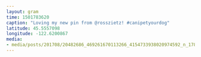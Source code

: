 ```yaml
---
layout: gram
time: 1501783620
caption: "Loving my new pin from @rosszietz! #canipetyourdog"
latitude: 45.5557098
longitude: -122.6200867
media:
- media/posts/201708/20482686_469261670113266_4154733938020974592_n_17879936686110591.jpg
---
```

